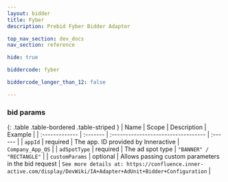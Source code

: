 ```yaml
---
layout: bidder
title: Fyber
description: Prebid Fyber Bidder Adaptor

top_nav_section: dev_docs
nav_section: reference

hide: true

biddercode: fyber

biddercode_longer_than_12: false

---
```




### bid params

{: .table .table-bordered .table-striped }
| Name           | Scope    | Description                         | Example |
| :------------- | :------- | :---------------------------------- | :------ |
| `appId`        | required | The app. ID provided by Inneractive                 | `Company_App_OS` |
| `adSpotType`   | required | The ad spot type                                    | `"BANNER" / "RECTANGLE"` |
| `customParams` | optional | Allows passing custom parameters in the bid request | `See more details at: https://confluence.inner-active.com/display/DevWiki/IA+Adapter+AdUnit+Bidder+Configuration` |
